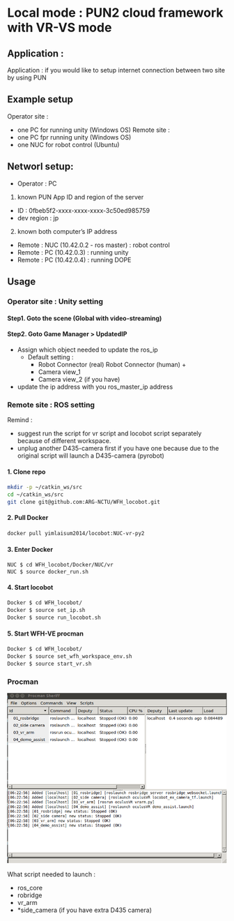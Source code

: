 # Local mode : PUN2 cloud framework with VR-VS mode 

## Application : 
Application : if you would like to setup internet connection between two site by using PUN

## Example setup
Operator site : 
- one PC for running unity (Windows OS)
Remote site : 
- one PC fpr running unity (Windows OS)
- one NUC for robot control (Ubuntu)

## Networl setup: 

- Operator : PC
1. known PUN App ID and region of the server
- ID : 0fbeb5f2-xxxx-xxxx-xxxx-3c50ed985759
- dev region : jp

2. known both computer’s IP address 
- Remote : NUC (10.42.0.2 - ros master) : robot control
- Remote : PC (10.42.0.3) : running unity
- Remote : PC (10.42.0.4) : running DOPE

## Usage

### Operator site : Unity setting 

#### Step1. Goto the scene (Global with video-streaming)

#### Step2. Goto Game Manager > UpdatedIP
- Assign which object needed to update the ros_ip
    - Default setting : 
        - Robot Connector (real) Robot Connector (human) + 
        - Camera view_1 
        - Camera view_2 (if you have)
- update the ip address with you ros_master_ip address

### Remote site : ROS setting 
Remind : 

- suggest run the script for vr script and locobot script separately because of different workspace.
- unplug another D435-camera first if you have one because due to the original script will launch a D435-camera (pyrobot)

#### 1. Clone repo

```bash
mkdir -p ~/catkin_ws/src
cd ~/catkin_ws/src
git clone git@github.com:ARG-NCTU/WFH_locobot.git
```

####  2. Pull Docker

``` bash
docker pull yimlaisum2014/locobot:NUC-vr-py2
```
#### 3. Enter Docker
```
NUC $ cd WFH_locobot/Docker/NUC/vr
NUC $ source docker_run.sh
```

#### 4. Start locobot

```bash
Docker $ cd WFH_locobot/
Docker $ source set_ip.sh
Docker $ source run_locobot.sh
```

#### 5. Start WFH-VE procman
```bash
Docker $ cd WFH_locobot/
Docker $ source set_wfh_workspace_env.sh
Docker $ source start_vr.sh
```

### Procman
![vr_procman](Figures/vr_procman.png)

What script needed to launch :
- ros_core
- robridge
- vr_arm
- *side_camera (if you have extra D435 camera)




